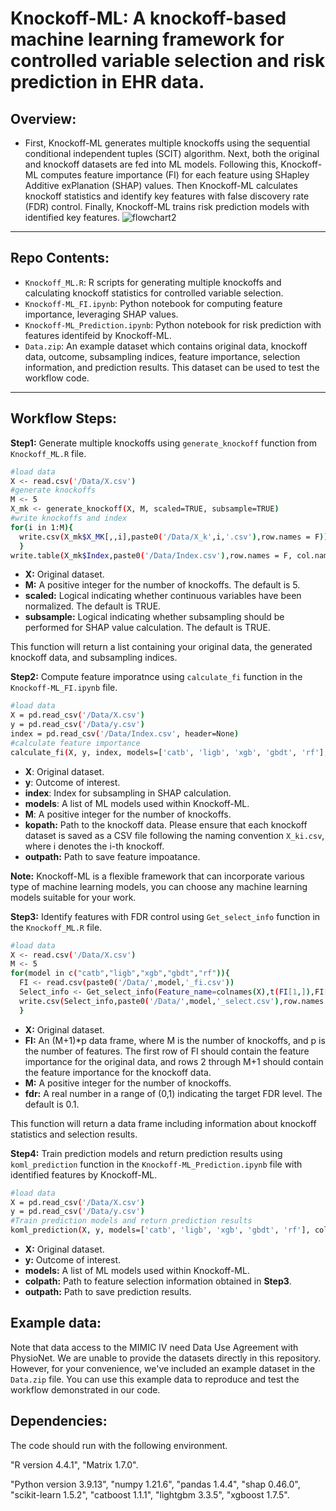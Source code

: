 # Knockoff-ML: A knockoff-based machine learning framework for controlled variable selection and risk prediction in EHR data.<br/>
## Overview:
* First, Knockoff-ML generates multiple knockoffs using the sequential conditional independent tuples (SCIT) algorithm. Next, both the original and knockoff datasets are fed into ML models. Following this, Knockoff-ML computes feature importance (FI) for each feature using SHapley Additive exPlanation (SHAP) values. Then Knockoff-ML calculates knockoff statistics and identify key features with false discovery rate (FDR) control. Finally, Knockoff-ML trains risk prediction models with identified key features.
![flowchart2](https://github.com/user-attachments/assets/7c8373e5-4ee0-49d2-bacc-0a539304528d)
---
## Repo Contents:
* `Knockoff_ML.R`: R scripts for generating multiple knockoffs and calculating knockoff statistics for controlled variable selection.
* `Knockoff-ML_FI.ipynb`: Python notebook for computing feature importance, leveraging SHAP values.
* `Knockoff-ML_Prediction.ipynb`: Python notebook for risk prediction with features identifeid by Knockoff-ML.
* `Data.zip`: An example dataset which contains original data, knockoff data, outcome, subsampling indices, feature importance, selection information, and prediction results. This dataset can be used to test the workflow code.

---

## Workflow Steps:
**Step1:** Generate multiple knockoffs using `generate_knockoff` function from `Knockoff_ML.R` file.<br/>
```bash
#load data
X <- read.csv('/Data/X.csv')
#generate knockoffs
M <- 5
X_mk <- generate_knockoff(X, M, scaled=TRUE, subsample=TRUE)
#write knockoffs and index
for(i in 1:M){
  write.csv(X_mk$X_MK[,,i],paste0('/Data/X_k',i,'.csv'),row.names = F))
  }
write.table(X_mk$Index,paste0('/Data/Index.csv'),row.names = F, col.names = F)
```
- **X:** Original dataset. <br/>
- **M:** A positive integer for the number of knockoffs. The default is 5.<br/>
- **scaled:** Logical indicating whether continuous variables have been normalized. The default is TRUE.<br/>
- **subsample:** Logical indicating whether subsampling should be performed for SHAP value calculation. The default is TRUE. <br/>

This function will return a list containing your original data, the generated knockoff data, and subsampling indices.<br/>

**Step2:** Compute feature imporatnce using `calculate_fi` function in the `Knockoff-ML_FI.ipynb` file. <br/>
```bash
#load data 
X = pd.read_csv('/Data/X.csv')
y = pd.read_csv('/Data/y.csv')
index = pd.read_csv('/Data/Index.csv', header=None)
#calculate feature importance
calculate_fi(X, y, index, models=['catb', 'ligb', 'xgb', 'gbdt', 'rf'], M=5, kopath='/Data', outpath='/Data')
```
- **X**: Original dataset. <br/>
- **y**: Outcome of interest.<br/>
- **index**: Index for subsampling in SHAP calculation.<br/>
- **models**: A list of ML models used within Knockoff-ML.<br/>
- **M**: A positive integer for the number of knockoffs.<br/>
- **kopath:** Path to the knockoff data. Please ensure that each knockoff dataset is saved as a CSV file following the naming convention `X_ki.csv`, where i denotes the i-th knockoff.<br/>
- **outpath:** Path to save feature impoatance.<br/>

**Note:** Knockoff-ML is a flexible framework that can incorporate various type of machine learning models, you can choose any machine learning models suitable for your work.<br/>

**Step3:** Identify features with FDR control using `Get_select_info` function in the `Knockoff_ML.R` file.<br/>
```bash
#load data
X <- read.csv('/Data/X.csv')
M <- 5
for(model in c("catb","ligb","xgb","gbdt","rf")){
  FI <- read.csv(paste0('/Data/',model,'_fi.csv'))
  Select_info <- Get_select_info(Feature_name=colnames(X),t(FI[1,]),FI[2:M+1,],M,fdr=0.1),
  write.csv(Select_info,paste0('/Data/',model,'_select.csv'),row.names = F)
  }
```
- **X:** Original dataset. <br/>
- **FI:** An (M+1)*p data frame, where M is the number of knockoffs, and p is the number of features. The first row of FI should contain the feature importance for the original data, and rows 2 through M+1 should contain the feature importance for the knockoff data. <br/>
- **M:** A positive integer for the number of knockoffs.<br/>
- **fdr:** A real number in a range of (0,1) indicating the target FDR level. The default is 0.1.<br/>

This function will return a data frame including information about knockoff statistics and selection results.<br/>

**Step4:** Train prediction models and return prediction results using `koml_prediction` function in the `Knockoff-ML_Prediction.ipynb` file with identified features by Knockoff-ML.<br/>
```bash
#load data 
X = pd.read_csv('/Data/X.csv')
y = pd.read_csv('/Data/y.csv')
#Train prediction models and return prediction results
koml_prediction(X, y, models=['catb', 'ligb', 'xgb', 'gbdt', 'rf'], colpath='/Data',outpath='/Data')
```
- **X:** Original dataset. <br/>
- **y:** Outcome of interest.<br/>
- **models:** A list of ML models used within Knockoff-ML.<br/>
- **colpath:** Path to feature selection information obtained in **Step3**.<br/>
- **outpath:** Path to save prediction results.<br/>

## Example data:
Note that data access to the MIMIC IV need Data Use Agreement with PhysioNet. We are unable to provide the datasets directly in this repository. However, for your convenience, we've included an example dataset in the `Data.zip` file. You can use this example data to reproduce and test the workflow demonstrated in our code.

## Dependencies:
The code should run with the following environment.

"R version 4.4.1", "Matrix 1.7.0".

"Python version 3.9.13", "numpy 1.21.6", "pandas 1.4.4", "shap 0.46.0", "scikit-learn 1.5.2", "catboost 1.1.1", "lightgbm 3.3.5", "xgboost 1.7.5". 
